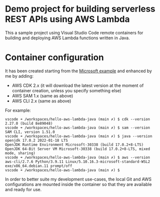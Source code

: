 # Demo project for building serverless REST APIs using AWS Lambda

This a sample project using Visual Studio Code remote containers for building and deploying AWS Lambda functions written in Java.

# Container configuration

It has been created starting from the [Microsoft example](https://github.com/microsoft/vscode-remote-try-java) and enhanced by me by adding:
 * AWS CDK 2.x (it will download the latest version at the moment of container creation, unless you specify something else)
 * AWS SAM 1.x (same as above)
 * AWS CLI 2.x (same as above)

 For example:
 ```
vscode ➜ /workspaces/hello-aws-lambda-java (main ✗) $ cdk --version
2.27.0 (build 8e89048)
vscode ➜ /workspaces/hello-aws-lambda-java (main ✗) $ sam --version
SAM CLI, version 1.51.0
vscode ➜ /workspaces/hello-aws-lambda-java (main ✗) $ java --version
openjdk 17.0.2 2022-01-18 LTS
OpenJDK Runtime Environment Microsoft-30338 (build 17.0.2+8-LTS)
OpenJDK 64-Bit Server VM Microsoft-30338 (build 17.0.2+8-LTS, mixed mode, sharing)
vscode ➜ /workspaces/hello-aws-lambda-java (main ✗) $ aws --version
aws-cli/2.7.6 Python/3.9.11 Linux/5.10.16.3-microsoft-standard-WSL2 exe/x86_64.debian.11 prompt/off
vscode ➜ /workspaces/hello-aws-lambda-java (main ✗) $ 
```

In order to better suite my development use-cases, the local Git and AWS configurations are mounted inside the container so that they are available and ready for use.